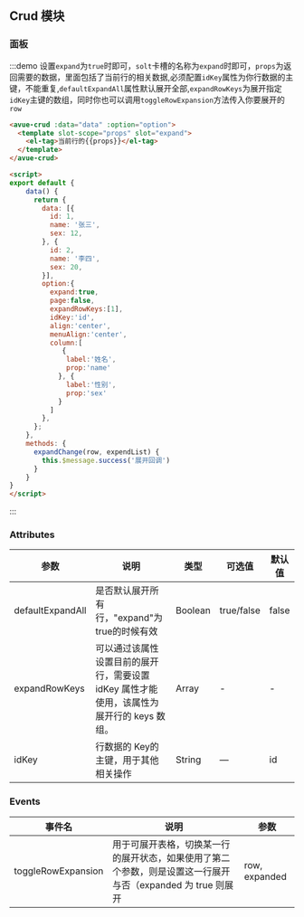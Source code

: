 <script>
export default {
    data() {
      return {
        data: [{
          id: 1,
          name: '张三',
          sex: 12,
        }, {
          id: 2,
          name: '李四',
          sex: 20,
        }],
        option:{
          expand:true,
          page:false,
          idKey:'id',
          expandRowKeys:[1],
          align:'center',
          menuAlign:'center',
          column:[
             {
              label:'姓名',
              prop:'name'
            }, {
              label:'性别',
              prop:'sex'
            }
          ]
        },
      };
    },
    methods: {
      expandChange(row, expendList) {
        this.$message.success('展开回调')
      }
    }
}
</script>

<style>

</style>

## Crud 模块



### 面板

:::demo  设置`expand`为`true`时即可，`solt`卡槽的名称为`expand`时即可，`props`为返回需要的数据，里面包括了当前行的相关数据,必须配置`idKey`属性为你行数据的主键，不能重复,`defaultExpandAll`属性默认展开全部,`expandRowKeys`为展开指定`idKey`主键的数组，同时你也可以调用`toggleRowExpansion`方法传入你要展开的`row`
```html
<avue-crud :data="data" :option="option">
  <template slot-scope="props" slot="expand">
    <el-tag>当前行的{{props}}</el-tag>
  </template>
</avue-crud>

<script>
export default {
    data() {
      return {
        data: [{
          id: 1,
          name: '张三',
          sex: 12,
        }, {
          id: 2,
          name: '李四',
          sex: 20,
        }],
        option:{
          expand:true,
          page:false,
          expandRowKeys:[1],
          idKey:'id',
          align:'center',
          menuAlign:'center',
          column:[
             {
              label:'姓名',
              prop:'name'
            }, {
              label:'性别',
              prop:'sex'
            }
          ]
        },
      };
    },
    methods: {
      expandChange(row, expendList) {
        this.$message.success('展开回调')
      }
    }
}
</script>
```
:::


### Attributes
|参数|说明|类型|可选值|默认值|
|----------------|------------------------------------------------------------------------------------------------------------------|---------------|---------------------------|--------|
|defaultExpandAll|是否默认展开所有行，"expand"为true的时候有效|Boolean|true/false|false|
|expandRowKeys|可以通过该属性设置目前的展开行，需要设置 idKey 属性才能使用，该属性为展开行的 keys 数组。|Array|-|-|
|idKey|行数据的 Key的主键，用于其他相关操作|String|—|id|

### Events

|事件名|说明|参数|
|------------------|---------------------------|-------------------------|
|toggleRowExpansion|用于可展开表格，切换某一行的展开状态，如果使用了第二个参数，则是设置这一行展开与否（expanded 为 true 则展开|row, expanded|

